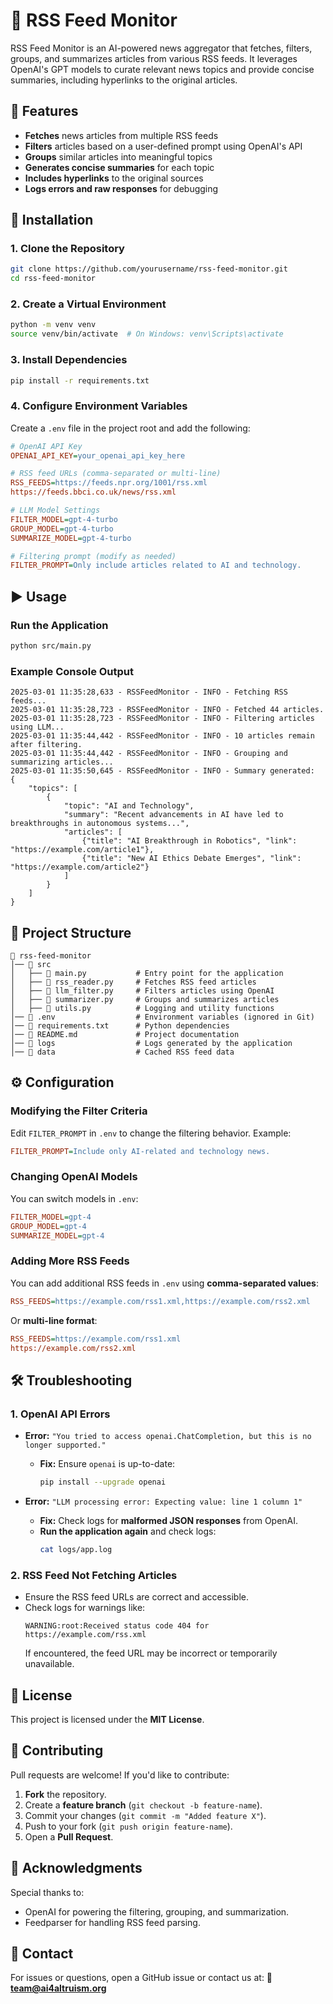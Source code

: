 # 📰 RSS Feed Monitor

RSS Feed Monitor is an AI-powered news aggregator that fetches, filters, groups, and summarizes articles from various RSS feeds. It leverages OpenAI's GPT models to curate relevant news topics and provide concise summaries, including hyperlinks to the original articles.

## 🚀 Features

- **Fetches** news articles from multiple RSS feeds
- **Filters** articles based on a user-defined prompt using OpenAI's API
- **Groups** similar articles into meaningful topics
- **Generates concise summaries** for each topic
- **Includes hyperlinks** to the original sources
- **Logs errors and raw responses** for debugging

## 📜 Installation

### 1. Clone the Repository
```bash
git clone https://github.com/yourusername/rss-feed-monitor.git
cd rss-feed-monitor
```

### 2. Create a Virtual Environment
```bash
python -m venv venv
source venv/bin/activate  # On Windows: venv\Scripts\activate
```

### 3. Install Dependencies
```bash
pip install -r requirements.txt
```

### 4. Configure Environment Variables
Create a `.env` file in the project root and add the following:

```ini
# OpenAI API Key
OPENAI_API_KEY=your_openai_api_key_here

# RSS feed URLs (comma-separated or multi-line)
RSS_FEEDS=https://feeds.npr.org/1001/rss.xml
https://feeds.bbci.co.uk/news/rss.xml

# LLM Model Settings
FILTER_MODEL=gpt-4-turbo
GROUP_MODEL=gpt-4-turbo
SUMMARIZE_MODEL=gpt-4-turbo

# Filtering prompt (modify as needed)
FILTER_PROMPT=Only include articles related to AI and technology.
```

## ▶ Usage
### Run the Application
```bash
python src/main.py
```

### Example Console Output
```
2025-03-01 11:35:28,633 - RSSFeedMonitor - INFO - Fetching RSS feeds...
2025-03-01 11:35:28,723 - RSSFeedMonitor - INFO - Fetched 44 articles.
2025-03-01 11:35:28,723 - RSSFeedMonitor - INFO - Filtering articles using LLM...
2025-03-01 11:35:44,442 - RSSFeedMonitor - INFO - 10 articles remain after filtering.
2025-03-01 11:35:44,442 - RSSFeedMonitor - INFO - Grouping and summarizing articles...
2025-03-01 11:35:50,645 - RSSFeedMonitor - INFO - Summary generated:
{
    "topics": [
        {
            "topic": "AI and Technology",
            "summary": "Recent advancements in AI have led to breakthroughs in autonomous systems...",
            "articles": [
                {"title": "AI Breakthrough in Robotics", "link": "https://example.com/article1"},
                {"title": "New AI Ethics Debate Emerges", "link": "https://example.com/article2"}
            ]
        }
    ]
}
```

## 📁 Project Structure
```
📂 rss-feed-monitor
│── 📂 src
│   ├── 📜 main.py           # Entry point for the application
│   ├── 📜 rss_reader.py     # Fetches RSS feed articles
│   ├── 📜 llm_filter.py     # Filters articles using OpenAI
│   ├── 📜 summarizer.py     # Groups and summarizes articles
│   ├── 📜 utils.py          # Logging and utility functions
│── 📜 .env                  # Environment variables (ignored in Git)
│── 📜 requirements.txt      # Python dependencies
│── 📜 README.md             # Project documentation
│── 📂 logs                  # Logs generated by the application
│── 📂 data                  # Cached RSS feed data
```

## ⚙ Configuration
### Modifying the Filter Criteria
Edit `FILTER_PROMPT` in `.env` to change the filtering behavior. Example:
```ini
FILTER_PROMPT=Include only AI-related and technology news.
```

### Changing OpenAI Models
You can switch models in `.env`:
```ini
FILTER_MODEL=gpt-4
GROUP_MODEL=gpt-4
SUMMARIZE_MODEL=gpt-4
```

### Adding More RSS Feeds
You can add additional RSS feeds in `.env` using **comma-separated values**:
```ini
RSS_FEEDS=https://example.com/rss1.xml,https://example.com/rss2.xml
```
Or **multi-line format**:
```ini
RSS_FEEDS=https://example.com/rss1.xml
https://example.com/rss2.xml
```

## 🛠 Troubleshooting
### 1. OpenAI API Errors
- **Error:** `"You tried to access openai.ChatCompletion, but this is no longer supported."`
  - **Fix:** Ensure `openai` is up-to-date:  
    ```bash
    pip install --upgrade openai
    ```

- **Error:** `"LLM processing error: Expecting value: line 1 column 1"`
  - **Fix:** Check logs for **malformed JSON responses** from OpenAI.
  - **Run the application again** and check logs:
    ```bash
    cat logs/app.log
    ```

### 2. RSS Feed Not Fetching Articles
- Ensure the RSS feed URLs are correct and accessible.
- Check logs for warnings like:
  ```
  WARNING:root:Received status code 404 for https://example.com/rss.xml
  ```
  If encountered, the feed URL may be incorrect or temporarily unavailable.

## 📜 License
This project is licensed under the **MIT License**.

## 🎯 Contributing
Pull requests are welcome! If you'd like to contribute:
1. **Fork** the repository.
2. Create a **feature branch** (`git checkout -b feature-name`).
3. Commit your changes (`git commit -m "Added feature X"`).
4. Push to your fork (`git push origin feature-name`).
5. Open a **Pull Request**.

## 🙌 Acknowledgments
Special thanks to:
- OpenAI for powering the filtering, grouping, and summarization.
- Feedparser for handling RSS feed parsing.

## 📩 Contact
For issues or questions, open a GitHub issue or contact us at:
📧 **team@ai4altruism.org**